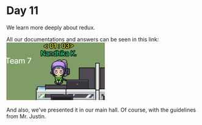 # Day 11
We learn more deeply about redux.

All our documentations and answers can be seen in this link:
[![forthebadge](../Images/weekthree/11.png)](https://www.notion.so/Team-7-Team-Task-Notion-Page-8ff233392ba0447e82b7cba6bf21d55d)


And also, we've presented it in our main hall. Of course, with the guidelines from Mr. Justin.